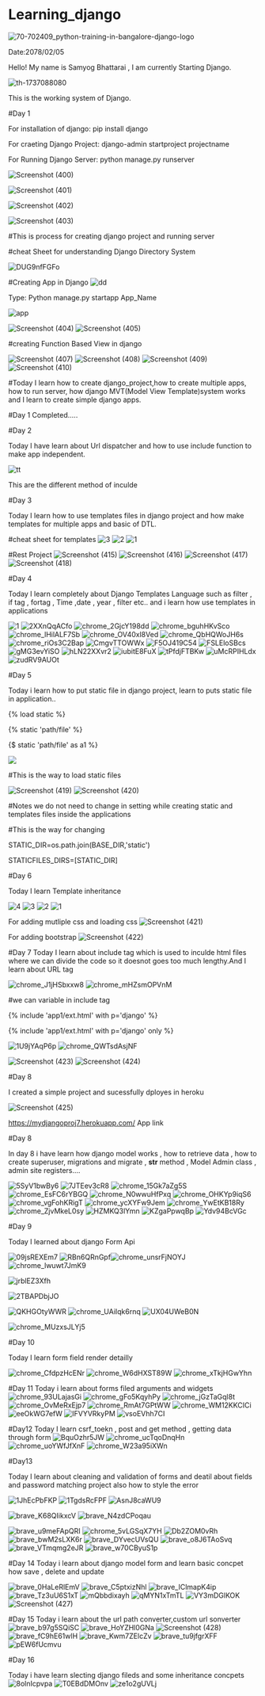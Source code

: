 # Learning_django
![70-702409_python-training-in-bangalore-django-logo](https://user-images.githubusercontent.com/74084097/169236956-54343484-b41f-4549-a315-dc4991933fef.png)


Date:2078/02/05

Hello! My name is Samyog Bhattarai , I am currently Starting Django.

![th-1737088080](https://user-images.githubusercontent.com/74084097/169230473-31c2c667-bcc6-42f6-96c5-7a6ff03319b9.png)

This is the working system of Django.

#Day 1

For installation of django: pip install django

For craeting Django Project: django-admin  startproject  projectname

For Running Django Server: python manage.py runserver


![Screenshot (400)](https://user-images.githubusercontent.com/74084097/169237464-f196ade0-c4af-44d2-b99d-c114469f8ece.png)

![Screenshot (401)](https://user-images.githubusercontent.com/74084097/169237478-57a10ab9-1d1c-45c8-a8bf-cc7becacc05b.png)

![Screenshot (402)](https://user-images.githubusercontent.com/74084097/169237481-cd4ea1fd-8c9e-4fa1-a743-bd77f86a96c9.png)

![Screenshot (403)](https://user-images.githubusercontent.com/74084097/169237485-27865592-6bbb-46d3-96db-394f02a096b2.png)

#This is process for creating django project and running server

#cheat Sheet for understanding Django Directory System

![DUG9nfFGFo](https://user-images.githubusercontent.com/74084097/169241224-057fe5b6-7b91-484d-b461-bb23db5652c8.png)




#Creating App in Django
![dd](https://user-images.githubusercontent.com/74084097/169243531-32fbcddb-f0c1-43b9-82a2-8e3e70369196.png)

Type: Python manage.py startapp App_Name

![app](https://user-images.githubusercontent.com/74084097/169242404-e914fcbb-041c-4847-8046-28c196513eab.png)

![Screenshot (404)](https://user-images.githubusercontent.com/74084097/169243120-ba9db64f-5707-4543-bf64-7be1fa829cd5.png)
![Screenshot (405)](https://user-images.githubusercontent.com/74084097/169243127-24c82a8e-659d-4a8f-8dda-e290761de303.png)

#creating Function Based View in django

![Screenshot (407)](https://user-images.githubusercontent.com/74084097/169245952-cb844f1c-e7a8-40f9-9225-407ae5591241.png)
![Screenshot (408)](https://user-images.githubusercontent.com/74084097/169245959-e4401851-693e-490f-b266-a8eb63b521ff.png)
![Screenshot (409)](https://user-images.githubusercontent.com/74084097/169245960-6813921e-34d6-45ae-9e39-265a8ce512a1.png)
![Screenshot (410)](https://user-images.githubusercontent.com/74084097/169245963-c3d2a593-a79a-4a11-a520-fdbf41e8b1e0.png)


#Today I learn how to create django_project,how to create multiple apps, how to run server, how django MVT(Model View Template)system works and I learn to create simple django apps.

#Day 1 Completed.....

#Day 2

Today I have learn about Url dispatcher and how to use include function to make app independent.

![tt](https://user-images.githubusercontent.com/74084097/169690618-d32083b6-f930-4dcb-a194-9e634a791638.png)

This are the different method of inculde


#Day 3

Today I learn how to use templates files in django project and how make templates for multiple apps and basic of DTL.

#cheat sheet for templates
![3](https://user-images.githubusercontent.com/74084097/169806972-fc5a25ab-f82a-4c39-b479-39c8f73cdd8a.png)
![2](https://user-images.githubusercontent.com/74084097/169806982-e093b7bb-4fe7-46ae-8669-dc8506576a9e.png)
![1](https://user-images.githubusercontent.com/74084097/169806987-edc5b17e-5464-497a-973d-3692c3b55c6b.png)

#Rest Project
![Screenshot (415)](https://user-images.githubusercontent.com/74084097/169805710-be71c712-eaeb-4405-9418-1c6be7585043.png)
![Screenshot (416)](https://user-images.githubusercontent.com/74084097/169805718-69e4f6e4-a295-4658-8c71-63b03f2e2446.png)
![Screenshot (417)](https://user-images.githubusercontent.com/74084097/169805721-43ba1e4a-43ce-4ae3-816d-ed85dbe79e4f.png)
![Screenshot (418)](https://user-images.githubusercontent.com/74084097/169805723-129695fe-7a12-4ccc-b480-13b7e486eead.png)

#Day 4

Today I learn completely about Django Templates Language such as filter , if tag ,  fortag , Time ,date , year , filter etc.. and i learn how use templates in applications


![1](https://user-images.githubusercontent.com/74084097/169994339-201c2696-23fa-491e-bfa2-af1db34968d1.png)
![2XXnQqACfo](https://user-images.githubusercontent.com/74084097/169994350-584ef91b-e71b-4b6b-a060-04d4082c836f.png)
![chrome_2GjcY198dd](https://user-images.githubusercontent.com/74084097/169994353-9f49282d-eb1f-45db-8e98-8b57a744a684.png)
![chrome_bguhHKvSco](https://user-images.githubusercontent.com/74084097/169994356-5b129a2f-de5f-417b-ac4f-b570efb46ed9.png)
![chrome_lHilALF7Sb](https://user-images.githubusercontent.com/74084097/169994361-d8b900ce-7f3b-455e-8f51-fbd838a6f7b3.png)
![chrome_OV40xl8Ved](https://user-images.githubusercontent.com/74084097/169994363-c873ae9e-9836-4fe8-be6c-a2f2d5f7f98f.png)
![chrome_QbHQWoJH6s](https://user-images.githubusercontent.com/74084097/169994367-824dbfee-824e-4bc5-a747-9bf777cff8d7.png)
![chrome_riOs3C2Bap](https://user-images.githubusercontent.com/74084097/169994368-b0feecb6-037a-42a6-a1e4-383d6f4ded0a.png)
![CmgvTTOWWx](https://user-images.githubusercontent.com/74084097/169994371-0f2a47d2-d04e-4f10-b4d5-5f699cbd4454.png)
![F5OJ419C54](https://user-images.githubusercontent.com/74084097/169994375-db01ebd3-4038-4a42-a770-93c52f890687.png)
![FSLEloSBcs](https://user-images.githubusercontent.com/74084097/169994379-36e96bd4-cd19-4511-949f-66025fc87acd.png)
![gMG3evYiSO](https://user-images.githubusercontent.com/74084097/169994383-82babddf-0143-4f86-a7d5-004783c8e676.png)
![hLN22XXvr2](https://user-images.githubusercontent.com/74084097/169994388-ded370f7-74d7-4812-92e6-5eb78b9c4443.png)
![iubitE8FuX](https://user-images.githubusercontent.com/74084097/169994390-db7b1c0e-e635-41c1-99d6-8ecab67de9e0.png)
![tPfdjFTBKw](https://user-images.githubusercontent.com/74084097/169994393-e4210b07-e238-4304-9d45-890051223aaf.png)
![uMcRPIHLdx](https://user-images.githubusercontent.com/74084097/169994395-cacd8259-ae06-4840-a4e4-f31839f3cd78.png)
![zudRV9AUOt](https://user-images.githubusercontent.com/74084097/169994398-e37a5511-6649-4ac3-8fff-e6fd60ca49d2.png)



#Day 5

Today i learn how to put static file in django project, learn to puts static file in application..

{% load static %}

{% static 'path/file' %}

{$ static 'path/file'  as a1 %}

<img src={{a1}}/>

#This is the way to load static files

![Screenshot (419)](https://user-images.githubusercontent.com/74084097/170256440-609f4964-998f-43db-b113-24f9b79fac2c.png)
![Screenshot (420)](https://user-images.githubusercontent.com/74084097/170256450-0eda5bb3-1d43-4ca0-b092-7dd467ff4a1a.png)



#Notes we do not need to change in setting while creating static and templates files inside the applications

#This is the way for changing

STATIC_DIR=os.path.join(BASE_DIR,'static')

STATICFILES_DIRS=[STATIC_DIR]

#Day 6

Today I learn Template inheritance





![4](https://user-images.githubusercontent.com/74084097/170617944-b624cdb3-6327-476a-b378-d62b9318a483.png)
![3](https://user-images.githubusercontent.com/74084097/170617949-2f77e64a-9721-4a1e-94a4-f448e22ca76e.png)
![2](https://user-images.githubusercontent.com/74084097/170617953-c6a033b9-b6b9-4e15-a2cc-2912c6657c9a.png)
![1](https://user-images.githubusercontent.com/74084097/170617956-6bd60a3b-a5b7-4d69-b15c-4c72080a63d9.png)

For adding mutliple css and loading css
![Screenshot (421)](https://user-images.githubusercontent.com/74084097/170618032-8d0f3a09-bca8-4010-8c9a-cbd5f1a7d06c.png)

For adding bootstrap
![Screenshot (422)](https://user-images.githubusercontent.com/74084097/170618813-e17d385c-7ede-4cee-b884-53193b89089e.png)



#Day 7
Today I learn about include tag which is used to inculde html files where we can divide the code so it doesnot goes too much lengthy.And I learn about URL tag

![chrome_J1jHSbxxw8](https://user-images.githubusercontent.com/74084097/170627298-1e651dc7-4d9d-475f-9a30-d43794bd08c4.png)
![chrome_mHZsmOPVnM](https://user-images.githubusercontent.com/74084097/170627299-ef86a05e-1282-4feb-b3f4-ea5b254c60c9.png)

#we can variable in include tag

{% include 'app1/ext.html' with p='django' %}

{% include 'app1/ext.html' with p='django' only %}

![1U9jYAqP6p](https://user-images.githubusercontent.com/74084097/170627522-622fc0ee-f5ed-4078-8d2e-8cf57a8ed20c.png)
![chrome_QWTsdAsjNF](https://user-images.githubusercontent.com/74084097/170627527-72a80a70-2788-4fb0-91b6-44993ac1e761.png)

![Screenshot (423)](https://user-images.githubusercontent.com/74084097/170626561-ad2dc79a-5c16-41e9-82c8-1e6cc896b6ca.png)
![Screenshot (424)](https://user-images.githubusercontent.com/74084097/170626567-767d2c0c-602b-4ad2-a333-1459cfd76b54.png)

#Day 8 

I created a simple project and sucessfully dployes in heroku 

![Screenshot (425)](https://user-images.githubusercontent.com/74084097/170824217-6ed23a23-9594-49a0-abac-27b5759e3ef2.png)

https://mydjangoproj7.herokuapp.com/
App link

#Day 8

In day 8 i have learn how django model works , how to retrieve data , how to create superuser, migrations and migrate , __str__ method , Model Admin class , admin site registers....

![5SyV1bwBy6](https://user-images.githubusercontent.com/74084097/173504571-9ca858c0-066f-4aba-a8a4-5178f2397adb.png)
![7JTEev3cR8](https://user-images.githubusercontent.com/74084097/173504580-619435ba-dab4-4d47-b9c0-73073184b101.png)
![chrome_15Gk7aZg5S](https://user-images.githubusercontent.com/74084097/173504582-7c066f65-9469-4a91-abc3-37d598ba0ddf.png)
![chrome_EsFC6rYBGQ](https://user-images.githubusercontent.com/74084097/173504585-25b8d2c4-6b8a-4caa-bd5c-637c84d33530.png)
![chrome_N0wwuHfPxq](https://user-images.githubusercontent.com/74084097/173504588-8aebf9b3-878f-426b-8acb-3a2649982ca9.png)
![chrome_OHKYp9iqS6](https://user-images.githubusercontent.com/74084097/173504591-f75e939c-915f-4cc9-bb3a-6f721c56d21c.png)
![chrome_vgFohKRigT](https://user-images.githubusercontent.com/74084097/173504594-726b6205-a5f7-4dd1-b1d9-8b8de7e632a7.png)
![chrome_ycXYFw9Jem](https://user-images.githubusercontent.com/74084097/173504596-cad18093-fc6a-4834-b5d2-a579950576a6.png)
![chrome_YwEtKB18Ry](https://user-images.githubusercontent.com/74084097/173504600-517b3281-9632-4c97-854a-b71407d57074.png)
![chrome_ZjvMkeL0sy](https://user-images.githubusercontent.com/74084097/173504602-eec13ace-2a46-481a-95dd-31e526f46b02.png)
![HZMKQ3lYmn](https://user-images.githubusercontent.com/74084097/173504604-b865e9ef-df93-4b5b-99bb-a589658d4e72.png)
![KZgaPpwqBp](https://user-images.githubusercontent.com/74084097/173504605-b8ab417b-107b-4d77-8bd3-414c443f2470.png)
![Ydv94BcVGc](https://user-images.githubusercontent.com/74084097/173504607-5420a5cf-368b-45ad-8b5f-5dd5dc35f267.png)

#Day 9 

Today I learned about django Form Api 

![09jsREXEm7](https://user-images.githubusercontent.com/74084097/174424689-492cc2f5-8194-4bf1-95d2-f9d6705128e2.png)
![RBn6QRnGpf](https://user-images.githubusercontent.com/74084097/174424743-5e8d8d81-0e56-4135-a80a-3cd94ec58db1.png)![chrome_unsrFjNOYJ](https://user-images.githubusercontent.com/74084097/174424831-68cbd1a4-6818-416c-a9bb-d82c3acc789c.png)
![chrome_lwuwt7JmK9](https://user-images.githubusercontent.com/74084097/174424963-fbbc5366-3fe1-471b-9c33-eceb7fb754da.png)

![jrblEZ3Xfh](https://user-images.githubusercontent.com/74084097/174424741-fb419e27-7637-4fa7-850a-e712cbd25b7d.png)


![2TBAPDbjJO](https://user-images.githubusercontent.com/74084097/174426047-517df0a7-c43b-480b-aaaf-bdbeccce3e82.png)

![QKHGOtyWWR](https://user-images.githubusercontent.com/74084097/174426754-105b92d4-3654-4f75-8db8-13638675ec93.png)
![chrome_UAiIqk6rnq](https://user-images.githubusercontent.com/74084097/174426774-25e99816-b45e-4103-86d5-deb6670a6d4e.png)
![UX04UWeB0N](https://user-images.githubusercontent.com/74084097/174426840-a6cb32b4-7c9a-412d-b228-550ef4d6451a.png)

![chrome_MUzxsJLYj5](https://user-images.githubusercontent.com/74084097/174427158-168c214d-ea1b-4f74-a296-8eb2ef284a08.png)

#Day 10 

Today I learn form field render detailly

![chrome_CfdpzHcENr](https://user-images.githubusercontent.com/74084097/174606088-7bb10564-5db7-41fb-8432-097234a155fa.png)
![chrome_W6dHXST89W](https://user-images.githubusercontent.com/74084097/174606093-efc0943f-6cf8-4579-877b-e65722048c05.png)
![chrome_xTkjHGwYhn](https://user-images.githubusercontent.com/74084097/174606098-d04cd8dc-33e0-422f-a8eb-21803fccf67f.png)

#Day 11
Today i learn about forms filed arguments and widgets
![chrome_93ULajasGi](https://user-images.githubusercontent.com/74084097/174808851-b105353d-873a-4b31-95da-9ad5fe46d8b6.png)
![chrome_gFo5KqyhPy](https://user-images.githubusercontent.com/74084097/174808869-3cc60798-800a-4f0d-aa47-5167fca2edc5.png)
![chrome_jGzTaGql8t](https://user-images.githubusercontent.com/74084097/174808872-f3f159c9-84d3-4d98-acff-5f45bd3f5958.png)
![chrome_OvMeRxEjp7](https://user-images.githubusercontent.com/74084097/174808874-c08f431f-4f81-4233-a53c-9d2ddc47d0a7.png)
![chrome_RmAt7GPtWW](https://user-images.githubusercontent.com/74084097/174808876-fa264173-7d6f-403b-9285-de128702e921.png)
![chrome_WM12KKCICi](https://user-images.githubusercontent.com/74084097/174808880-e37ff4d9-57b1-41a7-87be-9bb483dbd034.png)
![eeOkWG7efW](https://user-images.githubusercontent.com/74084097/174808883-cb1e8a5a-6116-48ba-bffb-3d2377340caf.png)
![IFVYVRkyPM](https://user-images.githubusercontent.com/74084097/174808892-7f90aa92-527e-422f-94b0-c32d9d66e540.png)
![vsoEVhh7CI](https://user-images.githubusercontent.com/74084097/174808894-725aa6e4-4922-4cc5-9420-b9742abe5e28.png)

#Day12
Today I learn csrf_toekn , post and get method , getting data through form
![BquOzhr5JW](https://user-images.githubusercontent.com/74084097/175295352-ea30cc71-1fa7-4580-89a1-9b38c5ec89bc.png)
![chrome_ucTqoDnqHn](https://user-images.githubusercontent.com/74084097/175295362-430e07a5-5fba-44d7-8c7e-ead4911410d1.png)
![chrome_uoYWfJfXnF](https://user-images.githubusercontent.com/74084097/175295368-f1251d1b-6fc4-4de8-8513-daf532ea2978.png)
![chrome_W23a95iXWn](https://user-images.githubusercontent.com/74084097/175295375-27204748-dbb5-40ef-8202-606840d3893d.png)

#Day13

Today I learn about cleaning and validation of forms and deatil about fields and password matching project also how to style the error

![1JhEcPbFKP](https://user-images.githubusercontent.com/74084097/175759863-2c183b7c-66b7-44a0-a58a-1776b8f8bf22.png)
![1TgdsRcFPF](https://user-images.githubusercontent.com/74084097/175759864-2083ebe2-a186-4300-92b5-b918e1dd9732.png)
![AsnJ8caWU9](https://user-images.githubusercontent.com/74084097/175759865-66a59b36-49fd-4f1a-825c-57a093b3dd6a.png)

![brave_K68QIikxcV](https://user-images.githubusercontent.com/74084097/175759870-695b12b7-f396-4cb2-b37f-e042ed6b6739.png)
![brave_N4zdCPoqau](https://user-images.githubusercontent.com/74084097/175759873-baa670b5-6ac5-41f9-a765-eda15c0f768a.png)

![brave_u9meFApQRI](https://user-images.githubusercontent.com/74084097/175759875-4de96fde-7e58-471d-b161-b61c2192e3de.png)
![chrome_5vLGSqX7YH](https://user-images.githubusercontent.com/74084097/175759876-c6e6c191-f98f-4e74-8183-9ea586ad0291.png)
![Db2ZOM0vRh](https://user-images.githubusercontent.com/74084097/175759877-974c75cc-a50c-42c8-8ec9-f4cb23b39365.png)
![brave_bwM2sLXK6r](https://user-images.githubusercontent.com/74084097/175759867-f1b9331b-6e7b-463c-8e94-0b450316eaa6.png)
![brave_DYvecUVsQU](https://user-images.githubusercontent.com/74084097/175759869-dcc32868-e0b5-413e-ac4f-20823f89aaf9.png)
![brave_o8J6TAoSvq](https://user-images.githubusercontent.com/74084097/175759874-029cfe73-8266-43b6-b0f9-9be7fe959697.png)
![brave_VTmqmg2eJR](https://user-images.githubusercontent.com/74084097/176128384-9e7c1eba-a88b-4793-98e9-5e887a7ec761.png)
![brave_w70CByuS1p](https://user-images.githubusercontent.com/74084097/176128392-93dc9370-da46-4b03-9edf-f14033f08f9d.png)

#Day 14
Today i learn about django model form and learn basic concpet how save , delete  and update

![brave_0HaLeRlEmV](https://user-images.githubusercontent.com/74084097/176128470-a478b425-2cea-4b28-a53f-7c8235a76185.png)
![brave_C5ptxizNhl](https://user-images.githubusercontent.com/74084097/176128474-3beb9914-7485-4ce3-88a3-8ef4775932ec.png)
![brave_IClmapK4ip](https://user-images.githubusercontent.com/74084097/176128475-80792258-b2c5-413a-877c-70e5e454be99.png)
![brave_Tz3uU6S1xT](https://user-images.githubusercontent.com/74084097/176128481-ef750d43-def6-485d-a8b4-2de0ad862c35.png)
![mQbbdixayh](https://user-images.githubusercontent.com/74084097/176128485-fb3dce95-3a70-48d3-9488-9c31bc7baf46.png)
![qMYN1xTmTL](https://user-images.githubusercontent.com/74084097/176128488-b2537985-c05a-485c-9309-706532c21b8f.png)
![VY3mDGlKOK](https://user-images.githubusercontent.com/74084097/176128490-d7cbf29e-78f4-437e-ac25-856fc68b9fda.png)
![Screenshot (427)](https://user-images.githubusercontent.com/74084097/176129021-e3519399-6464-4bea-a9ec-6b451d626e4f.png)

#Day 15
Today i learn about the url path converter,custom url sonverter 
![brave_b97g5SQiSC](https://user-images.githubusercontent.com/74084097/177146233-f00d37f0-473c-482e-9aef-647d33999602.png)
![brave_HoYZHl0GNa](https://user-images.githubusercontent.com/74084097/177146237-411bb7d6-bfbf-4094-9373-4ea51c324c4c.png)
![Screenshot (428)](https://user-images.githubusercontent.com/74084097/177146550-119dac86-609b-4dc4-af0a-291fcd7078b3.png)
![brave_fC9hE61wlH](https://user-images.githubusercontent.com/74084097/177147032-48a20b04-2d2d-46a2-b9fa-48849f68ac91.png)
![brave_Kwm7ZElcZv](https://user-images.githubusercontent.com/74084097/177147040-9c7de071-9f3b-4bde-89b6-7209392867c0.png)
![brave_tu9jfgrXFF](https://user-images.githubusercontent.com/74084097/177147043-5d242c5a-5392-422f-a228-713f1677022b.png)
![pEW6fUcmvu](https://user-images.githubusercontent.com/74084097/177147050-2b21aabc-a25a-4f84-9e3a-15d03f88cad4.png)

#Day 16

Today i have learn slecting django fileds and some inheritance concpets
![8olnIcpvpa](https://user-images.githubusercontent.com/74084097/177155377-37b73223-6346-41d7-aa53-0fb0edc43c93.png)
![T0EBdDMOnv](https://user-images.githubusercontent.com/74084097/177155390-a0597080-05ca-44d4-be1a-660cd54c53c3.png)
![ze1o2gUVLj](https://user-images.githubusercontent.com/74084097/177155395-49ddf286-491d-407f-ad8b-7320b97b006d.png)
